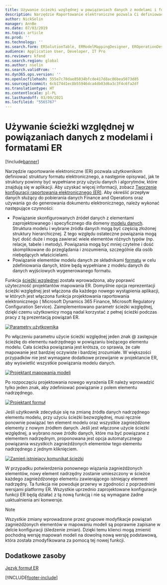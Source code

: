 ```yaml
---
title: Używanie ścieżki względnej w powiązaniach danych z modelami i formatami ER
description: Narzędzie Raportowanie elektroniczne pozwala Ci definiować struktury formatu elektronicznego, a następnie opisywać, jak te struktury powinny być wypełniane.
author: NickSelin
manager: AnnBe
ms.date: 07/03/2019
ms.topic: article
ms.prod: ''
ms.technology: ''
ms.search.form: ERSolutionTable, ERModelMappingDesigner, EROperationDesigner, ERExpressionDesignerFormula
audience: Application User, Developer, IT Pro
ms.reviewer: kfend
ms.search.region: global
ms.author: nselin
ms.search.validFrom: ''
ms.dyn365.ops.version: ''
ms.openlocfilehash: 555e7c78dae85034bfcde417d8ac86bea5073d85
ms.sourcegitcommit: 6cb174d1ec8b55946dca4db03d6a3c3f4c6fa2df
ms.translationtype: HT
ms.contentlocale: pl-PL
ms.lasthandoff: 03/09/2021
ms.locfileid: "5565767"
---
```

# <a name="use-a-relative-path-in-data-bindings-of-er-models-and-formats"></a>Używanie ścieżki względnej w powiązaniach danych z modelami i formatami ER

[!include[banner](../includes/banner.md)]

Narzędzie raportowanie elektroniczne (ER) pozwala użytkownikom definiować struktury formatu elektronicznego, a następnie opisywać, jak te struktury powinny być wypełniane przy użyciu danych i algorytmów, które znajdują się w aplikacji. Aby uzyskać więcej informacji, zobacz [Tworzenie konfiguracji raportowania elektronicznego (ER)](electronic-reporting-configuration.md). Aby określić przepływ danych służący do pobierania danych Finance and Operations oraz używania go do generowania dokumentu elektronicznego, należy wykonać następujące czynności:

- Powiązanie skonfigurowanych źródeł danych z elementami zaprojektowanego i specyficznego dla domeny [modelu danych](general-electronic-reporting.md#data-model-and-model-mapping-components). Struktura modelu i wybrane źródła danych mogą być częścią złożonej struktury hierarchicznej. Z tego względu ostateczne powiązania mogą być dość duże i mogą zawierać wiele elementów różnych typów (np. relacje, tabele i metody). Powiązania mogą być mniej czytelne i dość skomplikowane do przeglądania i zrozumienia, szczególnie dla osób niebędących właścicielami. 
- Powiązanie elementów modelu danych ze składnikami [formatu](general-electronic-reporting.md#FormatComponentOutbound) w celu zdefiniowania danych, które będą wypełniane z modelu danych do danych wyjściowych wygenerowanego formatu.

Funkcja [ścieżki względnej](er-formula-language.md#relative-path) została wprowadzona, aby poprawić użyteczność projektantów mapowania ER. Domyślnie opcja reprezentacji ścieżki względnej jest włączona dla każdego nowego wystąpienia aplikacji, w których jest włączona funkcja projektowania raportowania elektronicznego ( Microsoft Dynamics 365 Finance, Microsoft Regulatory Configuration Service). Zaimplementowano parametr ścieżki względnej, dzięki czemu użytkownicy mogą nadal korzystać z pełnej ścieżki podczas pracy z tą prezentacją powiązań ER.

[![Parametry użytkownika](./media/relative-path-01.png)](./media/relative-path-01.png)

 
Po włączeniu parametru użycie ścieżki względnej jeden znak @ zastępuje ścieżkę do elementu nadrzędnego w powiązaniu bieżącego elementu modelu. Cała ścieżka powiązania jest krótsza, co sprawia, że całe mapowanie jest bardziej oczywiste i bardziej zrozumiałe. W większości przypadków nie jest wymagane dodatkowe przewijanie w projektancie ER, aby wyświetlić wszystkie powiązania modelu danych.

[![Projektant mapowania modeli](./media/relative-path-02.png)](./media/relative-path-02.png)
 
Po rozpoczęciu projektowania nowego wyrażenia ER należy wprowadzić tylko jeden znak, aby zdefiniować powiązanie z polem elementu nadrzędnego.

[![Projektant formuł](./media/relative-path-03.png)](./media/relative-path-03.png)
 
Jeśli użytkownik zdecyduje się na zmianę źródła danych nadrzędnego elementu modelu, przy użyciu ścieżki bezwzględnej, musi ręcznie ponownie powiązać ten element modelu oraz wszystkie zagnieżdżone elementy z nowym źródłem danych. Jeśli jest włączone użycie ścieżki względnej, a wybrano nowe źródło danych, które ma być powiązane z elementem nadrzędnym, proponowana jest opcja automatycznego powiązania wszystkich zagnieżdżonych elementów tego elementu nadrzędnego z jednym kliknięciem.

[![Zamień istniejący komunikat ścieżki](./media/relative-path-04.png)](./media/relative-path-04.png)
 
W przypadku potwierdzenia ponownego wiązania zagnieżdżonych elementów, nowy element nadrzędny zostanie umieszczony w ścieżce każdego zagnieżdżonego elementu zawierającego istniejący element nadrzędny.
Ta funkcja nie powoduje przerwy w zgodności z poprzednimi wersjami platformy ER. Wszystkie uprzednio zaprojektowane konfiguracje funkcji ER będą działać z tą nową funkcją i nie są wymagane żadne uaktualnienia ani konwersje.

> [!NOTE]
> Wszystkie zmiany wprowadzone przez grupowe modyfikacje powiązań zagnieżdżonych elementów w mapowaniu modeli są poprawnie zapisane w delcie konfiguracji (śledzenie zmian). Dzięki temu klienci mogą zmienić pochodną wersję mapowań modeli na dowolną nową wersję podstawową, która została zmodyfikowana za pomocą tej nowej funkcji.

## <a name="additional-resources"></a>Dodatkowe zasoby

[Język formuł ER](er-formula-language.md)


[!INCLUDE[footer-include](../../../includes/footer-banner.md)]